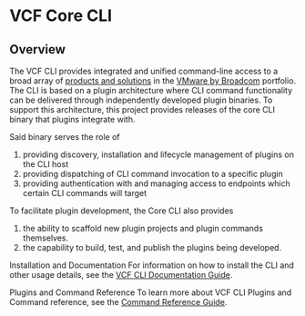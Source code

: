 # VCF Core CLI

## Overview

The VCF CLI provides integrated and unified command-line access to a broad
array of [products and solutions](https://www.vmware.com/products/cloud-foundation.html) in the
[VMware by Broadcom](https://www.vmware.com/products.html) portfolio.
The CLI is based on a plugin architecture where CLI command functionality can
be delivered through independently developed plugin binaries. To support this
architecture, this project provides releases of the core CLI binary that
plugins integrate with. 

Said binary serves the role of

1. providing discovery, installation and lifecycle management of plugins on the CLI host
1. providing dispatching of CLI command invocation to a specific plugin
1. providing authentication with and managing access to endpoints which certain CLI commands will target

To facilitate plugin development, the Core CLI also provides

1. the ability to scaffold new plugin projects and plugin commands themselves.
1. the capability to build, test, and publish the plugins being developed.

Installation and Documentation
For information on how to install the CLI and other usage details, see the [VCF CLI Documentation Guide](https://techdocs.broadcom.com/us/en/vmware-cis/vcf/vcf-9-0-and-later/9-0/building-your-cloud-applications/getting-started-with-the-tools-for-building-applications/installing-and-using-vcf-cli-v9.html).

Plugins and Command Reference
To learn more about VCF CLI Plugins and Command reference, see the [Command Reference Guide](https://techdocs.broadcom.com/us/en/vmware-cis/vcf/vcf-9-0-and-later/9-0/building-your-cloud-applications/getting-started-with-the-tools-for-building-applications/installing-and-using-vcf-cli-v9/command-reference2.html).